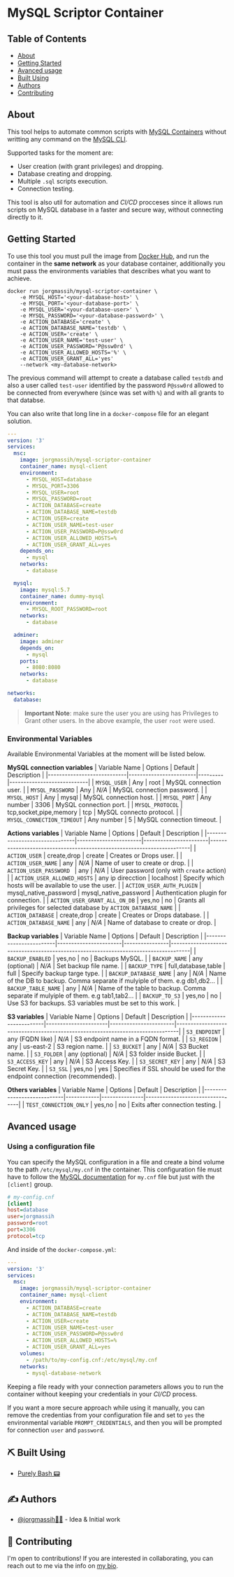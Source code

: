 # MySQL Scriptor Container

## Table of Contents

- [About](#about)
- [Getting Started](#getting_started)
- [Avanced usage](#avanced_usage)
- [Built Using](#built_using)
- [Authors](#authors)
- [Contributing](#contribuiting)

## About <a name = "about"></a>

This tool helps to automate common scripts with [MySQL Containers](https://hub.docker.com/_/mysql) without writting any command on the [MySQL CLI](https://dev.mysql.com/doc/refman/8.0/en/mysql.html).

Supported tasks for the moment are:
- User creation (with grant privileges) and dropping.
- Database creating and dropping.
- Multiple `.sql` scripts execution.
- Connection testing.

This tool is also util for automation and _CI/CD_ procceses since it allows run scripts on MySQL database in a faster and secure way, without connecting directly to it.

## Getting Started <a name = "getting_started"></a>

To use this tool you must pull the image from [Docker Hub](https://hub.docker.com/r/jorgmassih/mysql-scriptor-container), and run the container in the **same network** as your database container, additionally you must pass the environments variables that describes what you want to achieve. 

```shell
docker run jorgmassih/mysql-scriptor-container \
    -e MYSQL_HOST='<your-database-host>' \
    -e MYSQL_PORT='<your-database-port>' \
    -e MYSQL_USER='<your-database-user>' \
    -e MYSQL_PASSWORD='<your-database-password>' \
    -e ACTION_DATABASE='create' \
    -e ACTION_DATABASE_NAME='testdb' \
    -e ACTION_USER='create' \
    -e ACTION_USER_NAME='test-user' \
    -e ACTION_USER_PASSWORD='P@ssw0rd' \
    -e ACTION_USER_ALLOWED_HOSTS='%' \
    -e ACTION_USER_GRANT_ALL='yes'
    --network <my-database-network>
```
The previous command will attempt to create a database called `testdb` and also a user called `test-user` identified by the password `P@ssw0rd` allowed to be connected from everywhere (since was set with `%`) and with all grants to that databse.

You can also write that long line in a `docker-compose` file for an elegant solution.

```yaml
---
version: '3'
services:
  msc: 
    image: jorgmassih/mysql-scriptor-container 
    container_name: mysql-client
    environment:
      - MYSQL_HOST=database
      - MYSQL_PORT=3306
      - MYSQL_USER=root
      - MYSQL_PASSWORD=root
      - ACTION_DATABASE=create
      - ACTION_DATABASE_NAME=testdb
      - ACTION_USER=create
      - ACTION_USER_NAME=test-user
      - ACTION_USER_PASSWORD=P@ssw0rd
      - ACTION_USER_ALLOWED_HOSTS=%
      - ACTION_USER_GRANT_ALL=yes
    depends_on: 
      - mysql
    networks:
      - database

  mysql:
    image: mysql:5.7
    container_name: dummy-mysql
    environment:
      - MYSQL_ROOT_PASSWORD=root
    networks:
      - database

  adminer:
    image: adminer
    depends_on: 
      - mysql
    ports:
      - 8080:8080
    networks:
      - database

networks:
  database:
```

> **Important Note**: make sure the user you are using has Privileges to Grant other users. In the above example, the user `root` were used.

### Environmental Variables

Available Environmental Variables at the moment will be listed below.

**MySQL connection variables**
| Variable Name              | Options                | Default | Description                |
|----------------------------|------------------------|---------|----------------------------|
| `MYSQL_USER`               | Any                    | root    | MySQL connection user.     |
| `MYSQL_PASSWORD`           | Any                    | _N/A_   | MySQL connection password. |
| `MYSQL_HOST`               | Any                    | mysql   | MySQL connection host.     |
| `MYSQL_PORT`               | Any number             | 3306    | MySQL connection port.     |
| `MYSQL_PROTOCOL`           | tcp,socket,pipe,memory | tcp     | MySQL connecto protocol.   |
| `MYSQL_CONNECTION_TIMEOUT` | Any number             | 5       | MySQL connection timeout.  |

**Actions variables**
| Variable Name                 | Options               | Default               | Description                                                           |
|-------------------------------|-----------------------|-----------------------|-----------------------------------------------------------------------|
| `ACTION_USER`                 | create,drop           | create                | Creates or Drops user.                                                |
| `ACTION_USER_NAME`            | any                   | _N/A_                 | Name of user to create or drop.                                       |
| `ACTION_USER_PASSWORD `       | any                   | _N/A_                 | User password (only with `create` action)                             |
| `ACTION_USER_ALLOWED_HOSTS`   | any ip direcction     | localhost             | Specify which hosts will be available to use the user.                |
| `ACTION_USER_AUTH_PLUGIN`     | mysql_native_password | mysql_native_password | Authentication plugin for connection.                                 |
| `ACTION_USER_GRANT_ALL_ON_DB` | yes,no                | no                    | Grants all privileges for selected database by `ACTION_DATABASE_NAME` |
| `ACTION_DATABASE`             | create,drop           | create                | Creates or Drops database.                                            |
| `ACTION_DATABASE_NAME`        | any                   | _N/A_                 | Name of database to create or drop.                                   |


**Backup variables**
| Variable Name          | Options               | Default        | Description                                                                         |
|------------------------|-----------------------|----------------|-------------------------------------------------------------------------------------|
| `BACKUP_ENABLED`       | yes,no                | no             | Backups MySQL.                                                                      |
| `BACKUP_NAME`          | any (optional)        | _N/A_          | Set backup file name.                                                               |
| `BACKUP_TYPE`          | full,database,table   | full           | Specify backup targe type.                                                          |
| `BACKUP_DATABASE_NAME` | any                   | _N/A_          | Name of the DB to backup. Comma separate if mulyiple of them. e.g db1,db2...        |
| `BACKUP_TABLE_NAME`    | any                   | _N/A_          | Name of the table to backup. Comma separate if mulyiple of them. e.g tab1,tab2...   |
| `BACKUP_TO_S3`         | yes,no                | no             | Use S3 for backups. S3 variables must be set to this work.                          |


**S3 variables**
| Variable Name           | Options              | Default               | Description                                                                   |
|-------------------------|----------------------|-----------------------|-------------------------------------------------------------------------------|
| `S3_ENDPOINT`           | any (FQDN like)      | _N/A_                 | S3 endpoint name in a FQDN format.                                            |
| `S3_REGION`             | any                  | us-east-2             | S3 region name.                                                               |
| `S3_BUCKET`             | any                  | _N/A_                 | S3 Bucket name.                                                               |
| `S3_FOLDER`             | any (optional)       | _N/A_                 | S3 folder inside Bucket.                                                      |
| `S3_ACCESS_KEY`         | any                  | _N/A_                 | S3 Access Key.                                                                |
| `S3_SECRET_KEY`         | any                  | _N/A_                 | S3 Secret Key.                                                                |
| `S3_SSL`                | yes,no               | yes                   | Specifies if SSL should be used for the endpoint connection (recommended).    |

**Others variables**
| Variable Name              | Options    | Default       | Description                     |
|----------------------------|------------|---------------|---------------------------------|
| `TEST_CONNECTION_ONLY`     | yes,no     | no            | Exits after connection testing. |


## Avanced usage <a name = "avance_usage"></a>
### Using a configuration file

You can specify the MySQL configuration in a file and create a bind volume to the path `/etc/mysql/my.cnf` in the container. This configuration file must have to follow the [MySQL documentation](https://dev.mysql.com/doc/refman/8.0/en/option-files.html) for `my.cnf` file but just with the `[client]` group.

```ini
# my-config.cnf
[client]
host=database
user=jorgmassih
password=root
port=3306
protocol=tcp
```
And inside of the `docker-compose.yml`:
```yml
---
version: '3'
services:
  msc: 
    image: jorgmassih/mysql-scriptor-container 
    container_name: mysql-client
    environment:
      - ACTION_DATABASE=create
      - ACTION_DATABASE_NAME=testdb
      - ACTION_USER=create
      - ACTION_USER_NAME=test-user
      - ACTION_USER_PASSWORD=P@ssw0rd
      - ACTION_USER_ALLOWED_HOSTS=%
      - ACTION_USER_GRANT_ALL=yes
    volumes: 
      - /path/to/my-config.cnf:/etc/mysql/my.cnf
    networks:
      - mysql-database-network
```

Keeping a file ready with your connection parameters allows you to run the container without keeping your credentials in your _CI/CD_ process.

If you want a more secure approach while using it manually, you can remove the credentias from your configuration file and set to `yes` the environmental variable `PROMPT_CREDENTIALS`, and then you will be prompted for connection `user` and `password`.


## ⛏️ Built Using <a name = "built_using"></a>

- [Purely Bash 📟](https://en.wikipedia.org/wiki/Bash_(Unix_shell))

## ✍️ Authors <a name = "authors"></a>

- [@jorgmassih👨‍💻](https://github.com/jorgmassih) - Idea & Initial work

## 🤝 Contributing <a name = "contributing"></a>
I'm open to contributions!
If you are interested in collaborating, you can reach out to me via the info on [my bio](https://github.com/Jorgmassih).
